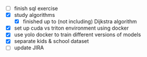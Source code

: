 - [ ] finish sql exercise
- [x] study algorithms
	- [x] finished up to (not including) Dijkstra algorithm
- [x] set up cuda vs triton environment using docker
- [x] use yolo docker to train different versions of models
- [x] separate kids & school dataset
- [ ] update JIRA